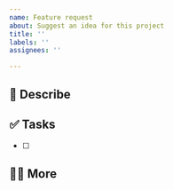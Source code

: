 ```yaml
---
name: Feature request
about: Suggest an idea for this project
title: ''
labels: ''
assignees: ''

---
```


## **📄 Describe**

## **✅ Tasks**

- [ ]

## **🙋🏻 More**
